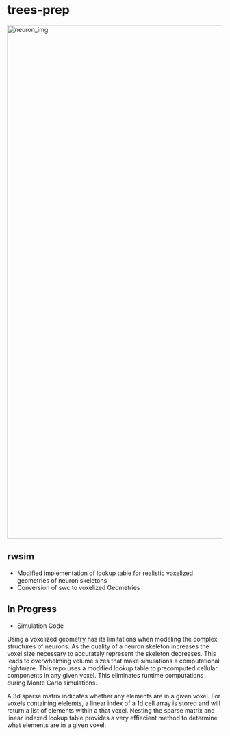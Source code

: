 # trees-prep

<img width="1200" alt="neuron_img" src="https://user-images.githubusercontent.com/46076747/209508271-8afe5961-a7e7-4a80-afa3-ecbe90d60003.png">

## rwsim

- Modified implementation of lookup table for realistic voxelized geometries of neuron skeletons
- Conversion of swc to voxelized Geometries

## In Progress

- Simulation Code

Using a voxelized geometry has its limitations when modeling the complex structures of neurons. As the quality of a neuron skeleton increases the voxel size necessary to accurately represent the skeleton decreases. This leads to overwhelming volume sizes that make simulations a computational nightmare. This repo uses a modified lookup table to precomputed cellular components in any given voxel. This eliminates runtime computations during Monte Carlo simulations.

A 3d sparse matrix indicates whether any elements are in a given voxel. For voxels containing elelemts, a linear index of a 1d cell array is stored and will return a list of elements within a that voxel. Nesting the sparse matrix and linear indexed lookup table provides a very effiecient method to determine what elements are in a given voxel.

